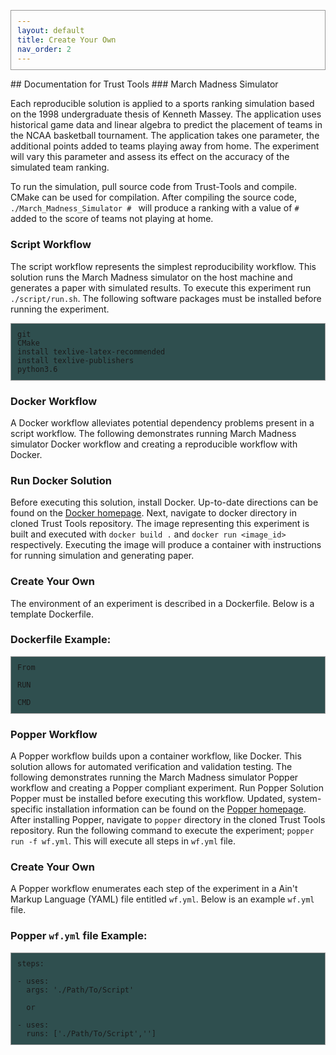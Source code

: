 ```yaml
---
layout: default
title: Create Your Own
nav_order: 2
---
```

<head>
<style>
pre code {
  background-color: DarkSlateGrey;
  border: 1px solid #999;
  display: block;
  padding: 10px;
} 
</style>
</head>
## Documentation for Trust Tools
### March Madness Simulator

Each reproducible solution is applied to a sports ranking simulation based on the 1998 undergraduate thesis of Kenneth Massey. The application uses historical game data and linear algebra to predict the placement of teams in the NCAA basketball tournament. The application takes one parameter, the additional points added to teams playing away from home. The experiment will vary this parameter and assess its effect on the accuracy of the simulated team ranking.

To run the simulation, pull source code from Trust-Tools and compile. CMake can be used for compilation. After compiling the source code, ```./March_Madness_Simulator # ``` will produce a ranking with a value of ```#``` added to the score of teams not playing at home.

### Script Workflow
The script workflow represents the simplest reproducibility workflow. This solution runs the March Madness simulator on the host machine and generates a paper with simulated results. To execute this experiment run ```./script/run.sh```. The following software packages must be installed before running the experiment.

```
git
CMake
install texlive-latex-recommended
install texlive-publishers 
python3.6
```

### Docker Workflow
A Docker workflow alleviates potential dependency problems present in a script workflow. The following demonstrates running March Madness simulator Docker workflow and creating a reproducible workflow with Docker.
### Run Docker Solution
Before executing this solution, install Docker. Up-to-date directions can be found on the [Docker homepage](https://docs.docker.com/get-docker/). Next, navigate to docker directory in cloned Trust Tools repository. The image representing this experiment is built and executed with ```docker build .``` and ```docker run <image_id>``` respectively. Executing the image will produce a container with instructions for running simulation and generating paper.
### Create Your Own
The environment of an experiment is described in a Dockerfile. Below is a template Dockerfile.
### Dockerfile Example:
<pre contenteditable="true" spellcheck= "false">
<code>From <Base Image>

RUN <Install Dependecies>    

CMD <Terminal Commands></code></pre>

### Popper Workflow
A Popper workflow builds upon a container workflow, like Docker. This solution allows for automated verification and validation testing. The following demonstrates running the March Madness simulator Popper workflow and creating a Popper compliant experiment.
Run Popper Solution
Popper must be installed before executing this workflow. Updated, system-specific installation information can be found on the  [Popper homepage](https://falsifiable.us/). After installing Popper, navigate to ```popper``` directory in the cloned Trust Tools repository. Run the following command to execute the experiment; ```popper run -f wf.yml```. This will execute all steps in ```wf.yml``` file.
### Create Your Own
A Popper workflow enumerates each step of the experiment in a Ain't Markup Language (YAML) file entitled ```wf.yml```. Below is an example ```wf.yml``` file.

### Popper ```wf.yml``` file Example:

<pre contenteditable="true" spellcheck= "false">
<code>steps:

- uses: </Path/To/Container>
  args: './Path/To/Script'
  
  or

- uses: </Path/To/Container>
  runs: ['./Path/To/Script','<Argument>']</code></pre>

